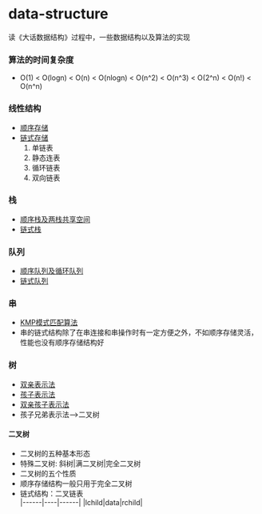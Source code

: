 # data-structure
读《大话数据结构》过程中，一些数据结构以及算法的实现
### 算法的时间复杂度
* O(1) < O(logn) < O(n) < O(nlogn) < O(n^2) < O(n^3) < O(2^n) < O(n!) < O(n^n)
### 线性结构
* [顺序存储](https://github.com/MyGodot/data-structure/blob/master/Seq_List.cpp)
* [链式存储](https://github.com/MyGodot/data-structure/blob/master/Chain_List.cpp)
  1. 单链表
  2. 静态连表
  3. 循环链表
  4. 双向链表
### 栈
* [顺序栈及两栈共享空间](https://github.com/MyGodot/data-structure/blob/master/stack_seq.cpp)
* [链式栈]()
### 队列
* [顺序队列及循环队列](https://github.com/MyGodot/data-structure/blob/master/queue_seq.cpp)
* [链式队列](https://github.com/MyGodot/data-structure/blob/master/queue_chain.cpp)
### 串
* [KMP模式匹配算法](https://github.com/MyGodot/data-structure/blob/master/Algorithm_KMP.cpp)
* 串的链式结构除了在串连接和串操作时有一定方便之外，不如顺序存储灵活，性能也没有顺序存储结构好
### 树
* [双亲表示法](https://github.com/MyGodot/data-structure/blob/master/parent_tree.cpp)
* [孩子表示法](https://github.com/MyGodot/data-structure/blob/master/child_tree.cpp)
* [双亲孩子表示法](https://github.com/MyGodot/data-structure/blob/master/parent_child_tree.cpp)
* 孩子兄弟表示法——>二叉树
#### 二叉树
* 二叉树的五种基本形态
* 特殊二叉树: 斜树|满二叉树|完全二叉树
* 二叉树的五个性质
* 顺序存储结构一般只用于完全二叉树
* 链式结构：二叉链表  
|------|----|------|
|lchild|data|rchild|
